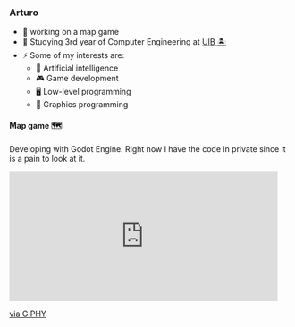 ### Arturo

- 🔭 working on a map game
- 🌱 Studying 3rd year of Computer Engineering at [UIB 🏝️](https://www.uib.eu)
- ⚡ Some of my interests are:
  - 🤖 Artificial intelligence
  - 🎮 Game development
  - 🖥️ Low-level programming
  - 🎨 Graphics programming

#### Map game 🗺️

Developing with Godot Engine. Right now I have the code in private since it is a pain to look at it.

<iframe src="https://giphy.com/embed/26gYVFNGcvEWYtw9W" width="480" height="233" frameBorder="0" class="giphy-embed" allowFullScreen></iframe><p><a href="https://giphy.com/gifs/creepy-noise-texture-26gYVFNGcvEWYtw9W">via GIPHY</a></p>
